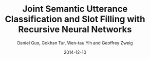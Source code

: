 ---
title: "Joint Semantic Utterance Classification and Slot Filling with Recursive Neural Networks"
collection: publications
permalink: /publication/2014-12-10-0049
date: 2014-12-10
author: 'Daniel Guo, Gokhan Tur, Wen-tau Yih and Geoffrey Zweig'
venue: 'SLT-2014'
---